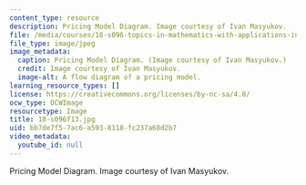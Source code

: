 ```yaml
---
content_type: resource
description: Pricing Model Diagram. Image courtesy of Ivan Masyukov.
file: /media/courses/18-s096-topics-in-mathematics-with-applications-in-finance-fall-2013/bb7de7f57ac6a5938118fc237a68d2b7_18-s096f13.jpg
file_type: image/jpeg
image_metadata:
  caption: Pricing Model Diagram. (Image courtesy of Ivan Masyukov.)
  credit: Image courtesy of Ivan Masyukov.
  image-alt: A flow diagram of a pricing model.
learning_resource_types: []
license: https://creativecommons.org/licenses/by-nc-sa/4.0/
ocw_type: OCWImage
resourcetype: Image
title: 18-s096f13.jpg
uid: bb7de7f5-7ac6-a593-8118-fc237a68d2b7
video_metadata:
  youtube_id: null
---
```

Pricing Model Diagram. Image courtesy of Ivan Masyukov.